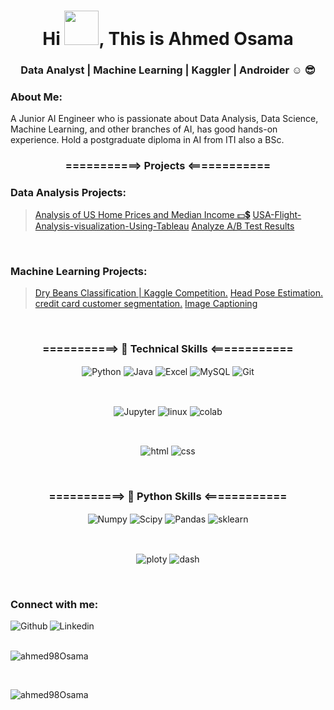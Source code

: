 <h1 align="center"> Hi <img src="https://github.com/mitul3737/mitul3737/blob/main/Wave.gif" width="55" height="55">, This is Ahmed Osama </h1>
<h3 align="center"> Data Analyst | Machine Learning | Kaggler | Androider ☺ 😎</h3>

### About Me:

A Junior AI Engineer who is passionate about Data Analysis, Data Science, Machine Learning, and other branches of AI, has good hands-on experience. Hold a postgraduate diploma in AI from ITI also a BSc.


<h3 align="center"> ===========> Projects <============ </h3>
  
 ### Data Analysis Projects:
  
> <a href="https://github.com/ahmed98Osama/Analysis-of-US-Home-Prices-and-Median-Income-Dashboard" target="_blank">Analysis of US Home Prices and Median Income 💵💲</a>
> <a href="https://github.com/ahmed98Osama/Analysis-of-US-Home-Prices-and-Median-Income-Dashboard" target="_blank">USA-Flight-Analysis-visualization-Using-Tableau</a>
> <a href="https://github.com/ahmed98Osama/Analyze_A-B_Test_Results_Udacity" target="_blank">Analyze A/B Test Results</a> 

<br />
  
### Machine Learning Projects:
  
  > <a href="https://www.kaggle.com/code/khalednabil10/yalla-bean-a-gamed/notebook?scriptVersionId=97030261">Dry Beans Classification | Kaggle Competition.</a>
  > <a href="https://github.com/ahmed98Osama/Head_Pose_Estimation">Head Pose Estimation.</a>
  > <a href="https://github.com/ahmed98Osama/credit_card_customer_segmentation">credit card customer segmentation.</a>
  > <a href="https://github.com/ahmed98Osama/OFA_Image_Captioning ">Image Captioning</a>
<br />
  

  
  <h3 align="center"> ===========> 🔧 Technical Skills <============ </h3>
  <p align="center">
      <img align="center" alt="Python" src="https://img.shields.io/badge/Python-FFD43B?style=for-the-badge&logo=python&logoColor=blue">
      <img align="center" alt="Java" src="https://img.shields.io/badge/Java-ED8B00?style=for-the-badge&logo=java&logoColor=white">
      <img align="center" alt="Excel" src="https://img.shields.io/badge/Microsoft_Excel-217346?style=for-the-badge&logo=microsoft-excel&logoColor=white">
      <img align="center" alt="MySQL" src="https://img.shields.io/badge/MySQL-005C84?style=for-the-badge&logo=mysql&logoColor=white">
      <img align="center" alt="Git" src="https://img.shields.io/badge/GIT-E44C30?style=for-the-badge&logo=git&logoColor=white">
    
    
  </p>
  <br />

  <p align="center">
  <img align="center" alt="Jupyter" src="https://img.shields.io/badge/Jupyter-F37626.svg?&style=for-the-badge&logo=Jupyter&logoColor=white">
  <img align="center" alt="linux" src="https://img.shields.io/badge/Linux-FCC624?style=for-the-badge&logo=linux&logoColor=black">
  <img align="center" alt="colab" src="https://img.shields.io/badge/Colab-F9AB00?style=for-the-badge&logo=googlecolab&color=525252">
  
    
    
  </p>
  <br /> 
  
  <p align="center">
    <img align="center" alt="html" src="https://img.shields.io/badge/HTML5-E34F26?style=for-the-badge&logo=html5&logoColor=white">
    <img align="center" alt="css" src="https://img.shields.io/badge/CSS3-1572B6?style=for-the-badge&logo=css3&logoColor=white">

    
    
  </p>
  <br /> 
  <h3 align="center"> ===========> 🔧 Python Skills <============ </h3>
  <p align="center">
    <img align="center" alt="Numpy" src="https://img.shields.io/badge/Numpy-777BB4?style=for-the-badge&logo=numpy&logoColor=white">
    <img align="center" alt="Scipy" src="https://img.shields.io/badge/SciPy-654FF0?style=for-the-badge&logo=SciPy&logoColor=white">
    <img align="center" alt="Pandas" src="https://img.shields.io/badge/Pandas-2C2D72?style=for-the-badge&logo=pandas&logoColor=white">
    <img align="center" alt="sklearn" src="https://img.shields.io/badge/scikit_learn-F7931E?style=for-the-badge&logo=scikit-learn&logoColor=white">
    
  </p>
  <br /> 
  
  <p align="center">
    <img align="center" alt="ploty" src="https://img.shields.io/badge/Plotly-239120?style=for-the-badge&logo=plotly&logoColor=white">
    <img align="center" alt="dash" src="https://img.shields.io/badge/dash-008DE4?style=for-the-badge&logo=dash&logoColor=white">
    
  </p>
  <br /> 
  
### Connect with me:

<a href="https://www.kaggle.com/ahmed98osama" target="blank">
  <img align="left" alt="Github" src="https://img.shields.io/badge/Kaggle-20BEFF?style=for-the-badge&logo=Kaggle&logoColor=white">
  </a>


<a href="https://www.linkedin.com/in/ahmed98osama/">
<img align="left" alt="Linkedin" src="https://img.shields.io/badge/LinkedIn-0077B5?style=for-the-badge&logo=linkedin&logoColor=white">
</a>
<br />
  
<br />
<p align="left"> <img src="https://komarev.com/ghpvc/?username=ahmed98Osama&label=Profile%20views&color=0e75b6&style=flat" alt="ahmed98Osama" /> </p>

<br />
<p><img align="center" src="https://github-readme-streak-stats.herokuapp.com?user=ahmed98Osama&theme=vue-dark&hide_border=true&date_format=M%20j%5B%2C%20Y%5D" alt="ahmed98Osama" /></p>


    
